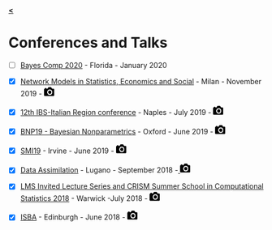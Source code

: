 [**<**](/index)

# Conferences and Talks

- [ ] [Bayes Comp 2020](http://users.stat.ufl.edu/~jhobert/BayesComp2020/Conf_Website/) - Florida - January 2020
- [x] [Network Models in Statistics, Economics and Social](https://www.eventbrite.it/e/network-models-in-statistics-economics-and-social-registration-59152695304) - Milan - November 2019 - [ <img  width="20" height="20" src="/images/cam3.png"> ](/pages/catto)
- [x] [12th IBS-Italian Region conference](https://ibs-italy.org/?page_id=922&lang=en) - Naples - July 2019 - [ <img  width="20" height="20" src="/images/cam3.png"> ](/pages/Naples)
- [x] [BNP19 - Bayesian Nonparametrics](https://www.stats.ox.ac.uk/bnp12/) - Oxford - June 2019 - [ <img  width="20" height="20" src="/images/cam3.png"> ](/pages/ox) 
- [x] [SMI19](https://sites.uci.edu/smi2019/) - Irvine - June 2019 - [ <img  width="20" height="20" src="/images/cam3.png"> ](/pages/SMI19)
- [x] [Data Assimilation](https://www.ics.usi.ch/index.php/news/285-fomics-dadsi-summer-school-on-data-assimilation) - Lugano - September 2018 -[ <img  width="20" height="20" src="/images/cam3.png"> ](/pages/lug)
- [x] [LMS Invited Lecture Series and CRISM Summer School in Computational Statistics 2018](https://warwick.ac.uk/fac/sci/statistics/crism/workshops/lms2018/) - Warwick -July 2018 - [ <img  width="20" height="20" src="/images/cam3.png"> ](/pages/Warwick18)
- [x] [ISBA](https://bayesian.org/isba2018/) - Edinburgh - June 2018 - [ <img  width="20" height="20" src="/images/cam3.png"> ](/pages/ISBA)

